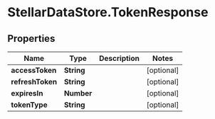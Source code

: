 # StellarDataStore.TokenResponse

## Properties

Name | Type | Description | Notes
------------ | ------------- | ------------- | -------------
**accessToken** | **String** |  | [optional] 
**refreshToken** | **String** |  | [optional] 
**expiresIn** | **Number** |  | [optional] 
**tokenType** | **String** |  | [optional] 


